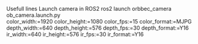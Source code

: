 Usefull lines 
Launch camera in ROS2
ros2 launch orbbec_camera ob_camera.launch.py \
  color_width:=1920 color_height:=1080 color_fps:=15 color_format:=MJPG \
  depth_width:=640 depth_height:=576 depth_fps:=30 depth_format:=Y16 \
  ir_width:=640 ir_height:=576 ir_fps:=30 ir_format:=Y16

